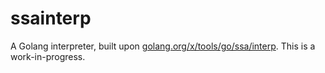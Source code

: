 # ssainterp
A Golang interpreter, built upon [golang.org/x/tools/go/ssa/interp](https://godoc.org/golang.org/x/tools/go/ssa/interp).
This is a work-in-progress.


